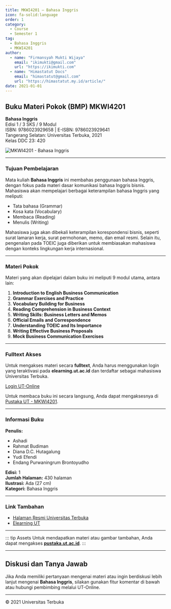 ```yaml
--- 
title: MKWI4201 – Bahasa Inggris
icon: fa-solid:language
order: 1
category:
  - Course
  - Semester 1
tag:
  - Bahasa Inggris
  - MKWI4201
author:
  - name: "Firmansyah Mukti Wijaya"
    email: "ikimukti@gmail.com"
    url: "https://ikimukti.com"
  - name: "Himastatut Docs"
    email: "himastatut@gmail.com"
    url: "https://himastatut.my.id/article/"
date: 2021-01-01
--- 
```


## Buku Materi Pokok (BMP) MKWI4201

**Bahasa Inggris**  
Edisi 1 / 3 SKS / 9 Modul  
ISBN: 9786023929658 | E-ISBN: 9786023929641  
Tangerang Selatan: Universitas Terbuka, 2021  
Kelas DDC 23: 420  

![MKWI4201 - Bahasa Inggris](https://pustaka.ut.ac.id/lib/wp-content/uploads/2022/02/MKWI4201.jpg)

--- 

### Tujuan Pembelajaran

Mata kuliah **Bahasa Inggris** ini membahas penggunaan bahasa Inggris, dengan fokus pada materi dasar komunikasi bahasa Inggris bisnis. Mahasiswa akan mempelajari berbagai keterampilan bahasa Inggris yang meliputi:

- Tata bahasa (Grammar)
- Kosa kata (Vocabulary)
- Membaca (Reading)
- Menulis (Writing)

Mahasiswa juga akan dibekali keterampilan korespondensi bisnis, seperti surat lamaran kerja, surat permohonan, memo, dan email resmi. Selain itu, pengenalan pada TOEIC juga diberikan untuk membiasakan mahasiswa dengan konteks lingkungan kerja internasional.

--- 

### Materi Pokok

Materi yang akan dipelajari dalam buku ini meliputi 9 modul utama, antara lain:

1. **Introduction to English Business Communication**
2. **Grammar Exercises and Practice**
3. **Vocabulary Building for Business**
4. **Reading Comprehension in Business Context**
5. **Writing Skills: Business Letters and Memos**
6. **Official Emails and Correspondence**
7. **Understanding TOEIC and Its Importance**
8. **Writing Effective Business Proposals**
9. **Mock Business Communication Exercises**

--- 

### Fulltext Akses

Untuk mengakses materi secara **fulltext**, Anda harus menggunakan login yang teraktivasi pada **elearning.ut.ac.id** dan terdaftar sebagai mahasiswa Universitas Terbuka.

[Login UT-Online](http://elearning.ut.ac.id)

Untuk membaca buku ini secara langsung, Anda dapat mengaksesnya di [Pustaka UT - MKWI4201](https://pustaka.ut.ac.id/lib/mkwi4201-bahasa-inggris/).

--- 

### Informasi Buku

**Penulis:**
- Ashadi
- Rahmat Budiman
- Diana D.C. Hutagalung
- Yudi Efendi
- Endang Purwaningrum Brontoyudho

**Edisi:** 1  
**Jumlah Halaman:** 430 halaman  
**Ilustrasi:** Ada (27 cm)  
**Kategori:** Bahasa Inggris  

--- 

### Link Tambahan

- [Halaman Resmi Universitas Terbuka](https://www.ut.ac.id)
- [Elearning UT](http://elearning.ut.ac.id)

--- 

::: tip Assets
Untuk mendapatkan materi atau gambar tambahan, Anda dapat mengakses **[pustaka.ut.ac.id](https://pustaka.ut.ac.id)**.
:::

--- 

## Diskusi dan Tanya Jawab

Jika Anda memiliki pertanyaan mengenai materi atau ingin berdiskusi lebih lanjut mengenai **Bahasa Inggris**, silakan gunakan fitur komentar di bawah atau hubungi pembimbing melalui UT-Online.

--- 

<footer>
  <p>© 2021 Universitas Terbuka</p>
</footer>
